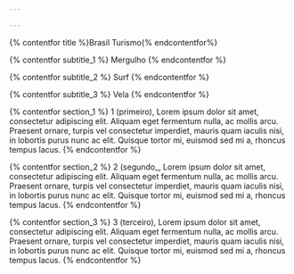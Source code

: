 ```yaml
---

---
```

{% contentfor title %}Brasil Turismo{% endcontentfor%}

{% contentfor subtitle_1 %}
Mergulho
{% endcontentfor %}

{% contentfor subtitle_2 %}
Surf
{% endcontentfor %}

{% contentfor subtitle_3 %}
Vela
{% endcontentfor %}


{% contentfor section_1 %}
1 (primeiro), Lorem ipsum dolor sit amet, consectetur adipiscing elit. Aliquam eget fermentum nulla, ac mollis arcu. Praesent ornare, turpis vel consectetur imperdiet, mauris quam iaculis nisi, in lobortis purus nunc ac elit. Quisque tortor mi, euismod sed mi a, rhoncus tempus lacus.
{% endcontentfor %}

{% contentfor section_2 %}
2 (segundo_, Lorem ipsum dolor sit amet, consectetur adipiscing elit. Aliquam eget fermentum nulla, ac mollis arcu. Praesent ornare, turpis vel consectetur imperdiet, mauris quam iaculis nisi, in lobortis purus nunc ac elit. Quisque tortor mi, euismod sed mi a, rhoncus tempus lacus.
{% endcontentfor %}

{% contentfor section_3 %}
3 (terceiro), Lorem ipsum dolor sit amet, consectetur adipiscing elit. Aliquam eget fermentum nulla, ac mollis arcu. Praesent ornare, turpis vel consectetur imperdiet, mauris quam iaculis nisi, in lobortis purus nunc ac elit. Quisque tortor mi, euismod sed mi a, rhoncus tempus lacus.
{% endcontentfor %}